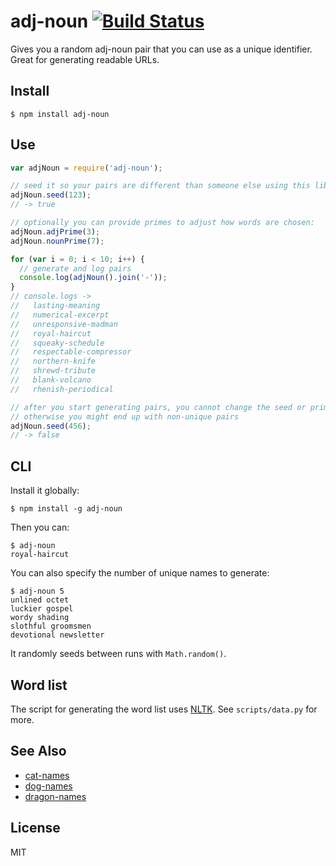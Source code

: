 # adj-noun [![Build Status](https://travis-ci.org/btford/adj-noun.svg?branch=master)](https://travis-ci.org/btford/adj-noun)

Gives you a random adj-noun pair that you can use as a unique identifier.
Great for generating readable URLs.

## Install

```shell
$ npm install adj-noun
```

## Use

```javascript
var adjNoun = require('adj-noun');

// seed it so your pairs are different than someone else using this lib
adjNoun.seed(123);
// -> true

// optionally you can provide primes to adjust how words are chosen:
adjNoun.adjPrime(3);
adjNoun.nounPrime(7);

for (var i = 0; i < 10; i++) {
  // generate and log pairs
  console.log(adjNoun().join('-'));
}
// console.logs ->
//   lasting-meaning
//   numerical-excerpt
//   unresponsive-madman
//   royal-haircut
//   squeaky-schedule
//   respectable-compressor
//   northern-knife
//   shrewd-tribute
//   blank-volcano
//   rhenish-periodical

// after you start generating pairs, you cannot change the seed or primes
// otherwise you might end up with non-unique pairs
adjNoun.seed(456);
// -> false
```

## CLI

Install it globally:

```shell
$ npm install -g adj-noun
```

Then you can:

```shell
$ adj-noun
royal-haircut
```

You can also specify the number of unique names to generate:

```shell
$ adj-noun 5
unlined octet
luckier gospel
wordy shading
slothful groomsmen
devotional newsletter
```

It randomly seeds between runs with `Math.random()`.


## Word list

The script for generating the word list uses [NLTK](http://www.nltk.org/).
See `scripts/data.py` for more.

## See Also
* [cat-names](https://github.com/sindresorhus/cat-names)
* [dog-names](https://github.com/sindresorhus/dog-names)
* [dragon-names](https://github.com/kraihn/dragon-names)

## License
MIT
